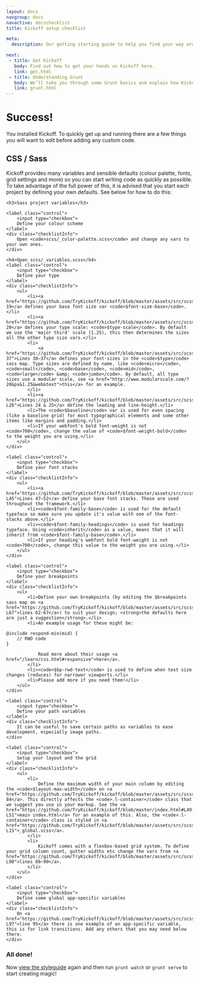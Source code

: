 ```yaml
---
layout: docs
navgroup: docs
navactive: docschecklist
title: Kickoff setup checklist

meta:
  description: Our getting starting guide to help you find your way around the framework.

next:
 - title: Get Kickoff
   body: Find out how to get your hands on Kickoff here.
   link: get.html
 - title: Understanding Grunt
   body: We’ll take you through some Grunt basics and explain how Kickoff is configured to use it.
   link: grunt.html
---
```

# Success!
You installed Kickoff. To quickly get up and running there are a few things you will want to edit before adding any custom code.

<a name="checklist"></a>

<h2 class="interfaceType">CSS / Sass</h2>
<p class="interfaceType">Kickoff provides many variables and sensible defaults (colour palette, fonts, grid settings and more) so you can start writing code as quickly as possible. To take advantage of the full power of this, it is advised that you start each project by defining your own defaults. See below for how to do this:</p>
<div class="well interfaceType">

	<h3>Sass project variables</h3>

	<label class="control">
		<input type="checkbox">
		Define your colour scheme
	</label>
	<div class="checklistInfo">
		Open <code>scss/_color-palette.scss</code> and change any vars to your own ones.
	</div>

	<h4>Open scss/_variables.scss</h4>
	<label class="control">
		<input type="checkbox">
		Define your type
	</label>
	<div class="checklistInfo">
		<ul>
			<li><a href="https://github.com/TryKickoff/kickoff/blob/master/assets/src/scss/_variables.scss#L19">Line 19</a> defines your base font size var <code>$font-size-base</code>.</li>
			<li><a href="https://github.com/TryKickoff/kickoff/blob/master/assets/src/scss/_variables.scss#L28">Line 28</a> defines your type scale: <code>$type-scale</code>. By default we use the 'major third' scale (1.25), this then determines the sizes all the other type size vars.</li>
			<li>
				<a href="https://github.com/TryKickoff/kickoff/blob/master/assets/src/scss/_variables.scss#L30-37">Lines 30—37</a> defines your font-sizes in the <code>$type</code> sass map. Type sizes are defined by name, like <code>micro</code>, <code>small</code>, <code>base</code>, <code>mid</code>, <code>large</code> &amp; <code>jumbo</code>. By default, all type sizes use a modular scale, see <a href="http://www.modularscale.com/?20&px&1.25&web&text">this</a> for an example.
			</li>
			<li><a href="https://github.com/TryKickoff/kickoff/blob/master/assets/src/scss/_variables.scss#L24-L26">Lines 24 & 25</a> define the leading and line-height.</li>
			<li>The <code>$baseline</code> var is used for even spacing (like a baseline grid) for most typographical elements and some other items like margins and padding.</li>
			<li>If your webfont's bold font-weight is not <code>700</code>, change the value of <code>$font-weight-bold</code> to the weight you are using.</li>
		</ul>
	</div>

	<label class="control">
		<input type="checkbox">
		Define your font stacks
	</label>
	<div class="checklistInfo">
		<ul>
			<li><a href="https://github.com/TryKickoff/kickoff/blob/master/assets/src/scss/_variables.scss#L43-L45">Lines 47—52</a> define your base font stacks. These are used throughout the framework.</li>
			<li><code>$font-family-base</code> is used for the default typeface so make sure you update it's value with one of the font-stacks above.</li>
			<li><code>$font-family-headings</code> is used for headings typeface. Using <code>inherit</code> as a value, means that it will inherit from <code>$font-family-base</code>.</li>
			<li>If your heading's webfont bold font-weight is not <code>700</code>, change this value to the weight you are using.</li>
		</ul>
	</div>

	<label class="control">
		<input type="checkbox">
		Define your breakpoints
	</label>
	<div class="checklistInfo">
		<ul>
			<li>Define your own breakpoints (by editing the $breakpoints sass map on <a href="https://github.com/TryKickoff/kickoff/blob/master/assets/src/scss/_variables.scss#L62-L67">lines 62-67</a>) to suit your design; <strong>the defaults here are just a suggestion</strong>.</li>
			<li>An example usage for these might be:
<pre class="l-mb0"><code>@include respond-min(mid) {
	// RWD code
}</code></pre>
				Read more about their usage <a href="/learn/css.html#responsive">here</a>.
			</li>
			<li><code>$bp-rwd-text</code> is used to define when text size changes (reduces) for narrower viewports.</li>
			<li>Please add more if you need them!</li>
		</ul>
	</div>

	<label class="control">
		<input type="checkbox">
		Define your path variables
	</label>
	<div class="checklistInfo">
		It can be useful to save certain paths as variables to ease development, especially image paths.
	</div>

	<label class="control">
		<input type="checkbox">
		Setup your layout and the grid
	</label>
	<div class="checklistInfo">
		<ul>
			<li>
				Define the maximum width of your main column by editing the <code>$layout-max-width</code> on <a href="https://github.com/TryKickoff/kickoff/blob/master/assets/src/scss/_variables.scss#L84">line 84</a>. This directly affects the <code>.l-container</code> class that we suggest you use in your markup. See the <a href="https://github.com/TryKickoff/kickoff/blob/master/index.html#L49-L51">main index.html</a> for an example of this. Also, the <code>.l-container</code> class is styled in <a href="https://github.com/TryKickoff/kickoff/blob/master/assets/src/scss/_global.scss#L11-L15">_global.scss</a>.
			</li>
			<li>
				Kickoff comes with a flexbox-based grid system. To define your grid column count, gutter widths etc change the vars from <a href="https://github.com/TryKickoff/kickoff/blob/master/assets/src/scss/_variables.scss#L86-L90">lines 86—90</a>.
			</li>
		</ul>
	</div>

	<label class="control">
		<input type="checkbox">
		Define some global app-specific variables
	</label>
	<div class="checklistInfo">
		On <a href="https://github.com/TryKickoff/kickoff/blob/master/assets/src/scss/_variables.scss#L95-L97">line 95</a> there is one example of an app-specific variable, this is for link transitions. Add any others that you may need below there.
	</div>
</div>

<h3 class="interfaceType">All done!</h3>
<p class="interfaceType">Now <a href="/styleguide.html">view the styleguide</a> again and then run <code>grunt watch</code> or <code>grunt serve</code> to start creating magic!</p>
